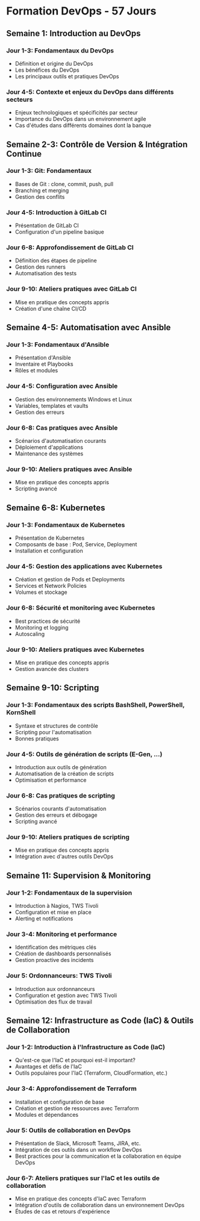 # **Formation DevOps - 57 Jours**

## **Semaine 1: Introduction au DevOps**
### **Jour 1-3**: Fondamentaux du DevOps
- Définition et origine du DevOps
- Les bénéfices du DevOps
- Les principaux outils et pratiques DevOps

### **Jour 4-5**: Contexte et enjeux du DevOps dans différents secteurs
- Enjeux technologiques et spécificités par secteur
- Importance du DevOps dans un environnement agile
- Cas d'études dans différents domaines dont la banque

## **Semaine 2-3: Contrôle de Version & Intégration Continue**
### **Jour 1-3**: Git: Fondamentaux
- Bases de Git : clone, commit, push, pull
- Branching et merging
- Gestion des conflits

### **Jour 4-5**: Introduction à GitLab CI
- Présentation de GitLab CI
- Configuration d'un pipeline basique

### **Jour 6-8**: Approfondissement de GitLab CI
- Définition des étapes de pipeline
- Gestion des runners
- Automatisation des tests

### **Jour 9-10**: Ateliers pratiques avec GitLab CI
- Mise en pratique des concepts appris
- Création d'une chaîne CI/CD

## **Semaine 4-5: Automatisation avec Ansible**
### **Jour 1-3**: Fondamentaux d'Ansible
- Présentation d'Ansible
- Inventaire et Playbooks
- Rôles et modules

### **Jour 4-5**: Configuration avec Ansible
- Gestion des environnements Windows et Linux
- Variables, templates et vaults
- Gestion des erreurs

### **Jour 6-8**: Cas pratiques avec Ansible
- Scénarios d'automatisation courants
- Déploiement d'applications
- Maintenance des systèmes

### **Jour 9-10**: Ateliers pratiques avec Ansible
- Mise en pratique des concepts appris
- Scripting avancé

## **Semaine 6-8: Kubernetes**
### **Jour 1-3**: Fondamentaux de Kubernetes
- Présentation de Kubernetes
- Composants de base : Pod, Service, Deployment
- Installation et configuration

### **Jour 4-5**: Gestion des applications avec Kubernetes
- Création et gestion de Pods et Deployments
- Services et Network Policies
- Volumes et stockage

### **Jour 6-8**: Sécurité et monitoring avec Kubernetes
- Best practices de sécurité
- Monitoring et logging
- Autoscaling

### **Jour 9-10**: Ateliers pratiques avec Kubernetes
- Mise en pratique des concepts appris
- Gestion avancée des clusters

## **Semaine 9-10: Scripting**
### **Jour 1-3**: Fondamentaux des scripts BashShell, PowerShell, KornShell
- Syntaxe et structures de contrôle
- Scripting pour l'automatisation
- Bonnes pratiques

### **Jour 4-5**: Outils de génération de scripts (E-Gen, …)
- Introduction aux outils de génération
- Automatisation de la création de scripts
- Optimisation et performance

### **Jour 6-8**: Cas pratiques de scripting
- Scénarios courants d'automatisation
- Gestion des erreurs et débogage
- Scripting avancé

### **Jour 9-10**: Ateliers pratiques de scripting
- Mise en pratique des concepts appris
- Intégration avec d'autres outils DevOps

## **Semaine 11: Supervision & Monitoring**
### **Jour 1-2**: Fondamentaux de la supervision
- Introduction à Nagios, TWS Tivoli
- Configuration et mise en place
- Alerting et notifications

### **Jour 3-4**: Monitoring et performance
- Identification des métriques clés
- Création de dashboards personnalisés
- Gestion proactive des incidents

### **Jour 5**: Ordonnanceurs: TWS Tivoli
- Introduction aux ordonnanceurs
- Configuration et gestion avec TWS Tivoli
- Optimisation des flux de travail

## **Semaine 12: Infrastructure as Code (IaC) & Outils de Collaboration**
### **Jour 1-2**: Introduction à l'Infrastructure as Code (IaC)
- Qu'est-ce que l'IaC et pourquoi est-il important?
- Avantages et défis de l'IaC
- Outils populaires pour l'IaC (Terraform, CloudFormation, etc.)

### **Jour 3-4**: Approfondissement de Terraform
- Installation et configuration de base
- Création et gestion de ressources avec Terraform
- Modules et dépendances

### **Jour 5**: Outils de collaboration en DevOps
- Présentation de Slack, Microsoft Teams, JIRA, etc.
- Intégration de ces outils dans un workflow DevOps
- Best practices pour la communication et la collaboration en équipe DevOps

### **Jour 6-7**: Ateliers pratiques sur l'IaC et les outils de collaboration
- Mise en pratique des concepts d'IaC avec Terraform
- Intégration d'outils de collaboration dans un environnement DevOps
- Études de cas et retours d'expérience
